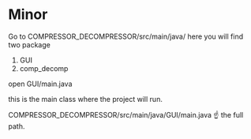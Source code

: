 # Minor

Go to COMPRESSOR_DECOMPRESSOR/src/main/java/
here you will find two package
1. GUI
2. comp_decomp

open GUI/main.java

this is the main class where the project will run.

COMPRESSOR_DECOMPRESSOR/src/main/java/GUI/main.java
☝️
the full path.
